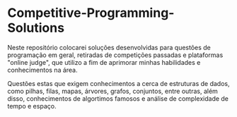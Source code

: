 # Competitive-Programming-Solutions

Neste repositório colocarei soluções desenvolvidas para questões de programação em geral, retiradas de competições passadas e plataformas "online judge",  que utilizo a fim de aprimorar minhas habilidades e conhecimentos na área.

Questões estas que exigem conhecimentos a cerca de estruturas de dados, como pilhas, filas, mapas, árvores, grafos, conjuntos, entre outras, além disso, conhecimentos de algortimos famosos e análise de complexidade de tempo e espaço.
